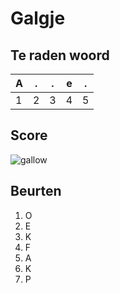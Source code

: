 # Galgje

## Te raden woord

|A|.|.|e|.|
|-|-|-|-|-|
|1|2|3|4|5|

## Score
![gallow](./images/4.png)

## Beurten
1. O
2. E
3. K
4. F
5. A
6. K
7. P